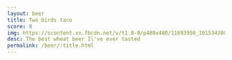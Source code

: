 ```yaml
---
layout: beer
title: Two birds taco
score: 8
img: https://scontent.xx.fbcdn.net/v/t1.0-0/p480x480/11693950_10153438034793745_2993920563621018004_n.jpg?oh=559f327ffe04a2c0f11b22305b6f4506&oe=58CF113D
desc: The best wheat beer I\'ve ever tasted
permalink: /beer/:title.html
---
```

